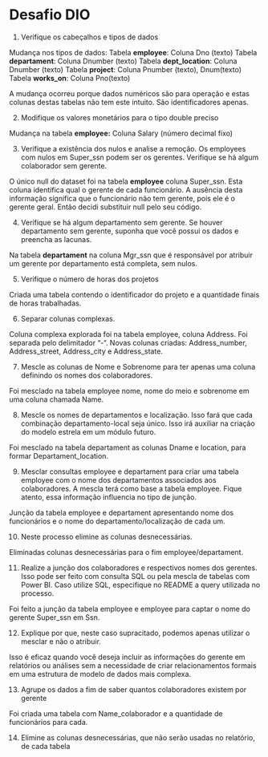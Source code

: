 # Desafio DIO

1. Verifique os cabeçalhos e tipos de dados

Mudança nos tipos de dados:
Tabela **employee**: Coluna Dno (texto)
Tabela **departament**: Coluna Dnumber (texto)
Tabela **dept_location**: Coluna Dnumber (texto)
Tabela **project**: Coluna Pnumber (texto), Dnum(texto)
Tabela **works_on**: Coluna Pno(texto)

A mudança ocorreu porque dados numéricos são para operação e estas colunas destas tabelas não tem este intuito. São identificadores apenas.

2.	Modifique os valores monetários para o tipo double preciso

Mudança na tabela **employee:** Coluna Salary (número decimal fixo)

3.	Verifique a existência dos nulos e analise a remoção. Os employees com nulos em Super_ssn podem ser os gerentes. Verifique se há algum colaborador sem gerente.

O único null do dataset foi na tabela **employee** coluna Super_ssn. Esta coluna identifica qual o gerente de cada funcionário. A ausência desta informação significa que o funcionário não tem gerente, pois ele é o gerente geral. Então decidi substituir null pelo seu código.

4.	Verifique se há algum departamento sem gerente. Se houver departamento sem gerente, suponha que você possui os dados e preencha as lacunas.

Na tabela **departament** na coluna Mgr_ssn que é responsável por atribuir um gerente por departamento está completa, sem nulos.

5.	Verifique o número de horas dos projetos

Criada uma tabela contendo o identificador do projeto e a quantidade finais de horas trabalhadas.

6.	Separar colunas complexas.

Coluna complexa explorada foi na tabela employee, coluna Address. Foi separada pelo delimitador “-“. Novas colunas criadas: Address_number, Address_street, Address_city e Address_state.

7.	Mescle as colunas de Nome e Sobrenome para ter apenas uma coluna definindo os nomes dos colaboradores.

Foi mesclado na tabela employee nome, nome do meio e sobrenome em uma coluna chamada Name.

8.	Mescle os nomes de departamentos e localização. Isso fará que cada combinação departamento-local seja único. Isso irá auxiliar na criação do modelo estrela em um módulo futuro.

Foi mesclado na tabela departament as colunas Dname e location, para formar Departament_location.

9.	Mesclar consultas employee e departament para criar uma tabela employee com o nome dos departamentos associados aos colaboradores. A mescla terá como base a tabela employee. Fique atento, essa informação influencia no tipo de junção.

Junção da tabela employee e departament apresentando nome dos funcionários e o nome do departamento/localização de cada um.

10.	Neste processo elimine as colunas desnecessárias.

Eliminadas colunas desnecessárias para o fim employee/departament.

11.	Realize a junção dos colaboradores e respectivos nomes dos gerentes. Isso pode ser feito com consulta SQL ou pela mescla de tabelas com Power BI. Caso utilize SQL, especifique no README a query utilizada no processo.

Foi feito a junção da tabela employee e employee para captar o nome do gerente Super_ssn em Ssn.

12. Explique por que, neste caso supracitado, podemos apenas utilizar o mesclar e não o atribuir.

Isso é eficaz quando você deseja incluir as informações do gerente em relatórios ou análises sem a necessidade de criar relacionamentos formais em uma estrutura de modelo de dados mais complexa.

13. Agrupe os dados a fim de saber quantos colaboradores existem por gerente

Foi criada uma tabela com Name_colaborador e a quantidade de funcionários para cada.

14. Elimine as colunas desnecessárias, que não serão usadas no relatório, de cada tabela
